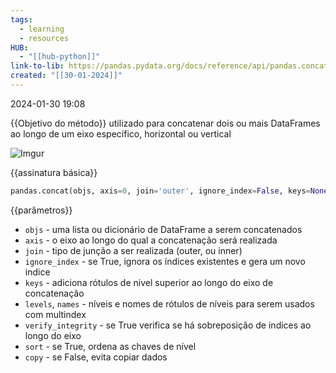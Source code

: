 ```yaml
---
tags:
  - learning
  - resources
HUB:
  - "[[hub-python]]"
link-to-lib: https://pandas.pydata.org/docs/reference/api/pandas.concat.html
created: "[[30-01-2024]]"
---
```

2024-01-30 19:08

{{Objetivo do método}}
utilizado para concatenar dois ou mais DataFrames ao longo de um eixo específico, horizontal ou vertical

![Imgur](https://i.imgur.com/pGz6l2u.png)

{{assinatura básica}}

```python
pandas.concat(objs, axis=0, join='outer', ignore_index=False, keys=None, levels=None, names=None, verify_integrity=False, sort=False, copy=True)
```

{{parâmetros}}

- `objs` - uma lista ou dicionário de DataFrame a serem concatenados
- `axis` - o eixo ao longo do qual a concatenação será realizada
- `join` - tipo de junção a ser realizada (outer, ou inner)
- `ignore_index` - se True, ignora os índices existentes e gera um novo indice
- `keys` - adiciona rótulos de nivel superior ao longo do eixo de concatenação 
- `levels`, `names` - níveis e nomes de rótulos de níveis para serem usados com multindex
- `verify_integrity` - se True verifica se há sobreposição de indices ao longo do eixo
- `sort` - se True, ordena as chaves de nível
- `copy` - se False, evita copiar dados